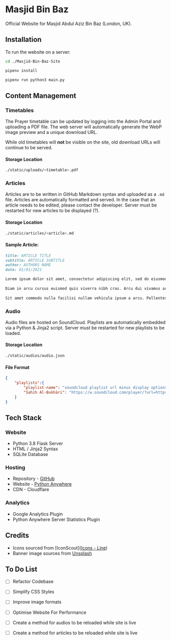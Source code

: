 # Masjid Bin Baz

Official Website for Masjid Abdul Aziz Bin Baz (London, UK).



## Installation

To run the website on a server:

```bash
cd ./Masjid-Bin-Baz-Site

pipenv install 

pipenv run python3 main.py
```



## Content Management

### Timetables

The Prayer timetable can be updated by logging into the Admin Portal and uploading a PDF file. The web server will automatically generate the WebP image preview and a unique download URL.

While old timetables will **not** be visible on the site, old download URLs will continue to be served.



#### Storage Location

```bash
./static/uploads/<timetable>.pdf
```



### Articles

Articles are to be written in GitHub Markdown syntax and uploaded as a `.md` file.  Articles are automatically formatted and served.  In the case that an article needs to be edited, please contact the developer. Server must be restarted for new articles to be displayed (?).



#### Storage Location

```bash
./static/articles/<article>.md
```



#### Sample Article:

```markdown
title: ARTICLE TITLE
subtitle: ARTICLE SUBTITLE
author: AUTHORS NAME
date: 01/01/2021

Lorem ipsum dolor sit amet, consectetur adipiscing elit, sed do eiusmod tempor incididunt ut labore et dolore magna aliqua. Id aliquet risus feugiat in ante metus dictum. Rhoncus aenean vel elit scelerisque mauris pellentesque.  
  
Diam in arcu cursus euismod quis viverra nibh cras. Arcu dui vivamus arcu felis bibendum ut tristique. Venenatis lectus magna fringilla urna porttitor rhoncus dolor. In aliquam sem fringilla ut morbi. Aliquam malesuada bibendum arcu vitae elementum curabitur. Laoreet sit amet cursus sit amet dictum sit amet justo. Nam aliquam sem et tortor consequat. Nunc sed velit dignissim sodales ut eu sem. Tristique senectus et netus et malesuada fames ac turpis egestas.
  
Sit amet commodo nulla facilisi nullam vehicula ipsum a arcu. Pellentesque habitant morbi tristique senectus. Tincidunt eget nullam non nisi est sit amet facilisis. Semper feugiat nibh sed pulvinar proin gravida hendrerit lectus. Eget aliquet nibh praesent tristique magna sit. Quam quisque id diam vel.

```



### Audio

Audio files are hosted on SoundCloud. Playlists are automatically embedded via a Python & Jinja2 script. Server must be restarted for new playlists to be loaded.

#### Storage Location

```bash
./static/audios/audio.json
```



#### File Format

```json
{
    "playlists":{
        "playlist-name": "soundcloud playlist url minus display options",
        "Sahih Al-Bukhāri": "https://w.soundcloud.com/player/?url=https%3A//api.soundcloud.com/playlists/1267629787"
    }
}
```



## Tech Stack

### Website

- Python 3.8 Flask Server
- HTML / Jinja2 Syntax
- SQLite Database


### Hosting

- Repository - [GitHub](github.com/abdullahrehmat/masjid-bin-baz-v2)
- Website - [Python Anywhere](pythonanywhere.com)
- CDN - Cloudflare



### Analytics

- Google Analytics Plugin
- Python Anywhere Server Statistics Plugin



## Credits

- Icons sourced from [IconScout]([Icons - Line](https://iconscout.com/unicons/explore/line))
- Banner image sources from [Unsplash](https://unsplash.com/images)



## To Do List

- [ ] Refactor Codebase
- [ ] Simplify CSS Styles
- [ ] Improve image formats
- [ ] Optimise Website For Performance
- [ ] Create a method for audios to be reloaded while site is live
- [ ] Create a method for articles to be reloaded while site is live


